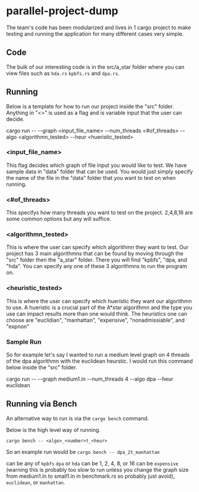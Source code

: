 # parallel-project-dump

The team's code has been modularized and lives in 1 cargo project to make testing and running the application for many different cases very simple.

## Code

The bulk of our interesting code is in the src/a_star folder where you can view files such as `hda.rs` `kpbfs.rs` and `dpa.rs`.

## Running

Below is a template for how to run our project inside the "src" folder.  Anything in "<>" is used as a flag and is variable input that the user can decide.

cargo run -- --graph <input_file_name> --num_threads <#of_threads> --algo <algorithmn_tested> --heur <hueristic_tested>

### <input_file_name>

This flag decides which graph of file input you would like to test.  We have sample data in "data" folder that can be used.  You would just simply specify the name of the file in the "data" folder that you want to test on when running.

### <#of_threads>

This specifys how many threads you want to test on the project.  2,4,8,16 are some common options but any will suffice.

### <algorithmn_tested>

This is where the user can specify which algorithmn they want to test.  Our project has 3 main algorithmns that can be found by moving through the "src" folder then the "a_star" folder.  There you will find "kpbfs", "dpa, and "hda".  You can specify any one of these 3 algorithmns to run the program on.

### <heuristic_tested>

This is where the user can specify which hueristic they want our algorithmn to use.  A hueristic is a crucial part of the A*star algorithmn
and the type you use can impact results more than one would think.  The heuristics one can choose are "euclidian", "manhattan", "expensive", "nonadmissiable", 
and "expnon"

### Sample Run

So for example let's say I wanted to run a medium level graph on 4 threads of the dpa algorithmn with the euclidean heurstic.  I would run this command below inside the "src" folder.

cargo run -- --graph medium1.in --num_threads 4 --algo dpa --heur euclidean
  
## Running via Bench

An alternative way to run is via the `cargo bench` command.

Below is the high level way of running.

```
cargo bench -- <algo>_<number>t_<heur>
```

So an example run would be `cargo bench -- dpa_2t_manhattan`

<algo> can be any of `kpbfs` `dpa` or `hda`
<number> can be 1, 2, 4, 8, or 16
<heur> can be `expensive` (warning this is probably too slow to run unless you change the graph size from medium1.in to small1.in in benchmark.rs so probably just avoid), `euclidean`, or `manhattan`.
